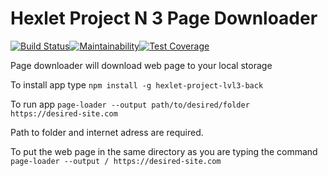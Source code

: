 # Hexlet Project N 3 Page Downloader
[![Build Status](https://travis-ci.org/koshkarik/project-lvl3-s194.svg?branch=master)](https://travis-ci.org/koshkarik/project-lvl3-s194)[![Maintainability](https://api.codeclimate.com/v1/badges/b490568890b9016dcf16/maintainability)](https://codeclimate.com/github/koshkarik/project-lvl3-s194/maintainability)[![Test Coverage](https://api.codeclimate.com/v1/badges/b490568890b9016dcf16/test_coverage)](https://codeclimate.com/github/koshkarik/project-lvl3-s194/test_coverage)

Page downloader will download web page to your local storage

To install app type `npm install -g hexlet-project-lvl3-back`

To run app `page-loader --output path/to/desired/folder https://desired-site.com`

Path to folder and internet adress are required.

To put the web page in the same directory as you are typing the command `page-loader --output / https://desired-site.com`


